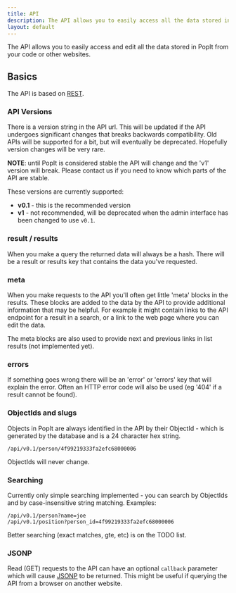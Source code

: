 ```yaml
---
title: API
description: The API allows you to easily access all the data stored in PopIt from your code or other websites.
layout: default
---
```


The API allows you to easily access and edit all the data stored in PopIt from your code or other websites.

## Basics

The API is based on [REST](http://en.wikipedia.org/wiki/Representational_state_transfer).


### API Versions

There is a version string in the API url. This will be updated if the API undergoes significant changes that breaks backwards compatibility. Old APIs will be supported for a bit, but will eventually be deprecated. Hopefully version changes will be very rare.

**NOTE**: until PopIt is considered stable the API will change and the 'v1' version will break. Please contact us if you need to know which parts of the API are stable.

These versions are currently supported:

  * **v0.1** - this is the recommended version
  * **v1** - not recommended, will be deprecated when the admin interface has been changed to use `v0.1`.

### result / results

When you make a query the returned data will always be a hash. There will be a result or results key that contains the data you've requested.


### meta

When you make requests to the API you'll often get little 'meta' blocks in the results. These blocks are added to the data by the API to provide additional information that may be helpful. For example it might contain links to the API endpoint for a result in a search, or a link to the web page where you can edit the data.

The meta blocks are also used to provide next and previous links in list results (not implemented yet).


### errors

If something goes wrong there will be an 'error' or 'errors' key that will explain the error. Often an HTTP error code will also be used (eg '404' if a result cannot be found).


### ObjectIds and slugs

Objects in PopIt are always identified in the API by their ObjectId - which is generated by the database and is a 24 character hex string.

    /api/v0.1/person/4f99219333fa2efc68000006

ObjectIds will never change.


### Searching

Currently only simple searching implemented - you can search by ObjectIds and by case-insensitive string matching. Examples:

    /api/v0.1/person?name=joe
    /api/v0.1/position?person_id=4f99219333fa2efc68000006

Better searching (exact matches, gte, etc) is on the TODO list.


### JSONP

Read (GET) requests to the API can have an optional `callback` parameter which will cause [JSONP](http://en.wikipedia.org/wiki/JSONP) to be returned. This might be useful if querying the API from a browser  on another website.
